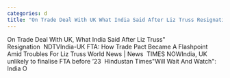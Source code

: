 ```yaml
---
categories: d
title: "On Trade Deal With UK What India Said After Liz Truss Resignation  NDTV"
---
```

On Trade Deal With UK, What India Said After Liz Truss" Resignation&nbsp;&nbsp;NDTVIndia-UK FTA: How Trade Pact Became A Flashpoint Amid Troubles For Liz Truss World News | News&nbsp;&nbsp;TIMES NOWIndia, UK unlikely to finalise FTA before ’23&nbsp;&nbsp;Hindustan Times"Will Wait And Watch": India O